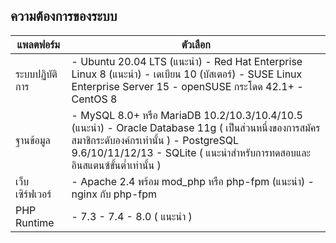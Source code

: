 ## ความต้องการของระบบ

| แพลตฟอร์ม    	| ตัวเลือก                                                                                                                                                                                                	|
|-------------	|-------------------------------------------------------------------------------------------------------------------------------------------------------------------------------------------------------	|
| ระบบปฏิบัติการ 	| - Ubuntu 20.04 LTS (แนะนำ) - Red Hat Enterprise Linux 8 (แนะนำ) - เดเบียน 10 (บัสเตอร์) - SUSE Linux Enterprise Server 15 - openSUSE กระโดด 42.1+ - CentOS 8                                             	|
| ฐานข้อมูล     	| - MySQL 8.0+ หรือ MariaDB 10.2/10.3/10.4/10.5 (แนะนำ) - Oracle Database 11g ( เป็นส่วนหนึ่งของการสมัครสมาชิกระดับองค์กรเท่านั้น ) - PostgreSQL 9.6/10/11/12/13 - SQLite ( แนะนำสำหรับการทดสอบและอินสแตนซ์ขั้นต่ำเท่านั้น ) 	|
| เว็บเซิร์ฟเวอร์ 	| - Apache 2.4 พร้อม mod_php หรือ php-fpm (แนะนำ) - nginx กับ php-fpm                                                                                                                                      	|
| PHP Runtime 	| - 7.3 - 7.4 - 8.0 ( แนะนำ )              
